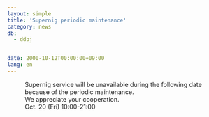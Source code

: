 ```yaml
---
layout: simple
title: 'Supernig periodic maintenance'
category: news
db:
  - ddbj


date: 2000-10-12T00:00:00+09:00
lang: en
---
```


<dd>Supernig service will be unavailable during the following date because of the periodic maintenance.<br>
<dd>We appreciate your cooperation.<br>
<dd>Oct. 20 (Fri) 10:00-21:00</dd>
</dd>
</dd>
